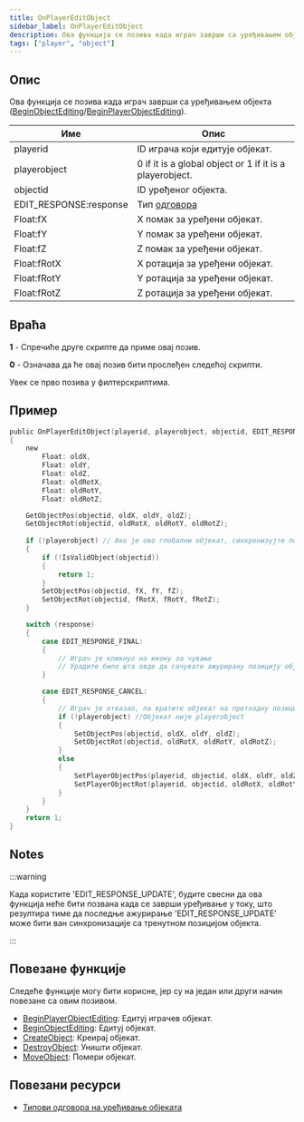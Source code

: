 ```yaml
---
title: OnPlayerEditObject
sidebar_label: OnPlayerEditObject
description: Ова функција се позива када играч заврши са уређивањем објекта (BeginObjectEditing/BeginPlayerObjectEditing).
tags: ["player", "object"]
---
```


## Опис

Ова функција се позива када играч заврши са уређивањем објекта ([BeginObjectEditing](../functions/BeginObjectEditing)/[BeginPlayerObjectEditing](../functions/BeginPlayerObjectEditing)).

| Име                    | Опис                                                            |
|------------------------|-----------------------------------------------------------------|
| playerid               | ID играча који едитује објекат.                                 |
| playerobject           | 0 if it is a global object or 1 if it is a playerobject.        |
| objectid               | ID уређеног објекта.                                            |
| EDIT_RESPONSE:response | Тип [одговора](../resources/objecteditionresponsetypes)         |
| Float:fX               | X помак за уређени објекат.                                     |
| Float:fY               | Y помак за уређени објекат.                                     |
| Float:fZ               | Z помак за уређени објекат.                                     |
| Float:fRotX            | X ротација за уређени објекат.                                  |
| Float:fRotY            | Y ротација за уређени објекат.                                  |
| Float:fRotZ            | Z ротација за уређени објекат.                                  |

## Враћа

**1** - Спречиће друге скрипте да приме овај позив.

**0** - Означава да ће овај позив бити прослеђен следећој скрипти.

Увек се прво позива у филтерскриптима.

## Пример

```c
public OnPlayerEditObject(playerid, playerobject, objectid, EDIT_RESPONSE:response, Float:fX, Float:fY, Float:fZ, Float:fRotX, Float:fRotY, Float:fRotZ)
{
    new
        Float: oldX,
        Float: oldY,
        Float: oldZ,
        Float: oldRotX,
        Float: oldRotY,
        Float: oldRotZ;

    GetObjectPos(objectid, oldX, oldY, oldZ);
    GetObjectRot(objectid, oldRotX, oldRotY, oldRotZ);
    
    if (!playerobject) // Ако је ово глобални објекат, синхронизујте позицију за остале играче.
    {
        if (!IsValidObject(objectid))
        {
            return 1;
        }
        SetObjectPos(objectid, fX, fY, fZ);
        SetObjectRot(objectid, fRotX, fRotY, fRotZ);
    }

    switch (response)
    {
        case EDIT_RESPONSE_FINAL:
        {
            // Играч је кликнуо на икону за чување 
            // Урадите било шта овде да сачувате ажурирану позицију објекта (и ротацију)
        }

        case EDIT_RESPONSE_CANCEL:
        {
            // Играч је отказао, па вратите објекат на претходну позицију
            if (!playerobject) //Објекат није playerobject
            {
                SetObjectPos(objectid, oldX, oldY, oldZ);
                SetObjectRot(objectid, oldRotX, oldRotY, oldRotZ);
            }
            else
            {
                SetPlayerObjectPos(playerid, objectid, oldX, oldY, oldZ);
                SetPlayerObjectRot(playerid, objectid, oldRotX, oldRotY, oldRotZ);
            }
        }
    }
    return 1;
}
```

## Notes

:::warning

Када користите 'EDIT_RESPONSE_UPDATE', будите свесни да ова функција неће бити позвана када се заврши уређивање у току, што резултира тиме да последње ажурирање 'EDIT_RESPONSE_UPDATE' може бити ван синхронизације са тренутном позицијом објекта.

:::

## Повезане функције

Следеће функције могу бити корисне, јер су на један или други начин повезане са овим позивом.

- [BeginPlayerObjectEditing](../functions/BeginPlayerObjectEditing): Едитуј играчев објекат.
- [BeginObjectEditing](../functions/BeginObjectEditing): Едитуј објекат.
- [CreateObject](../functions/CreateObject): Креирај објекат.
- [DestroyObject](../functions/DestroyObject): Уништи објекат.
- [MoveObject](../functions/MoveObject): Помери објекат.

## Повезани ресурси

- [Типови одговора на уређивање објеката](../resources/objecteditionresponsetypes)
